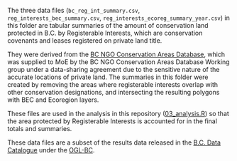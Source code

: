 The three data files (`bc_reg_int_summary.csv`, `reg_interests_bec_summary.csv`, `reg_interests_ecoreg_summary_year.csv`) in this folder are tabular summaries of the amount of conservation land protected in B.C. by Registerable Interests, which are conservation covenants and leases registered on private land title.

They were derived from the [BC NGO Conservation Areas Database](http://ltabc.ca/resources/2012-02-05-22-20-02), which was supplied to MoE by the BC NGO Conservation Areas Database Working group under a data-sharing agreement due to the sensitive nature of the accurate locations of private land. The summaries in this folder were created by removing the areas where registerable interests overlap with other conservation designations, and intersecting the resulting polygons with BEC and Ecoregion layers.

These files are used in the analysis in this repository ([03_analysis.R](https://github.com/bcgov/protected-lands-and-waters-analysis/blob/master/03_analysis.R)) so that the area protected by Registerable Interests is accounted for in the final totals and summaries.

These data files are a subset of the results data released in the [B.C. Data Catalogue](https://catalogue.data.gov.bc.ca/dataset/6579744d-818c-4b26-839a-28a03edc0d98) under the [OGL-BC](http://www2.gov.bc.ca/gov/content?id=A519A56BC2BF44E4A008B33FCF527F61).
